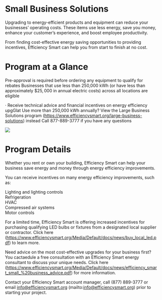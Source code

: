 # Small Business Solutions  

Upgrading to energy-efficient products and equipment can reduce your businesses’ operating costs. These items use less energy, save you money, enhance your customer’s experience, and boost employee productivity.  

From finding cost-effective energy saving opportunities to providing incentives, Efficiency Smart can help you from start to finish at no cost.  

# Program at a Glance  

Pre-approval is required before ordering any equipment to qualify for rebates Businesses that use less than 250,000 kWh (or have less than approximately $\$25,000$ in annual electric costs) across all locations are eligible  

· Receive technical advice and financial incentives on energy efficiency upgGlat Use more than 250,000 kWh annually? View the Large Business Solutions program (https://www.efficiencysmart.org/large-business-solutions) instead Call 877-889-3777 if you have any questions  

![](images/469be2e6b8801e26060f9d5fb4bb093bdf9d898b23ce005904f7d33182f667b8.jpg)  

# Program Details  

Whether you rent or own your building, Efficiency Smart can help your business save energy and money through energy efficiency improvements.  

You can receive incentives on many energy efficiency improvements, such as:  

Lighting and lighting controls   
Refrigeration   
HVAC   
Compressed air systems   
Motor controls  

For a limited time, Efficiency Smart is offering increased incentives for purchasing qualifying LED bulbs or fixtures from a designated local supplier or contractor. Click here (https://www.efficiencysmart.org/Media/Default/docs/news/buy_local_led.pdf) to learn more.  

Need advice on the most cost-effective upgrades for your business first? You cactaedule a free consultation with an Efficiency Smart energy consultant to discuss your unique needs. Click here   
(https://www.efficiencysmart.org/Media/Default/docs/news/efficiency_smart_small_%20business_advice.pdf) for more information.  

Contact your Efficiency Smart account manager, call (877) 889-3777 or email info@efficiencysmart.org (mailto:info@efficiencysmart.org) prior to starting your project.  